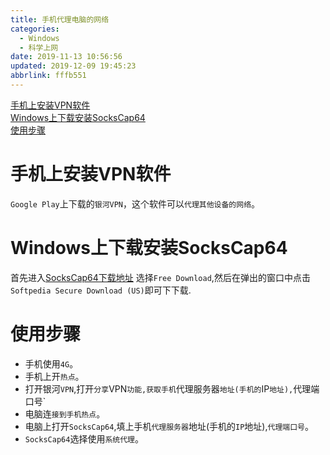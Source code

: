 ```yaml
---
title: 手机代理电脑的网络
categories: 
  - Windows
  - 科学上网
date: 2019-11-13 10:56:56
updated: 2019-12-09 19:45:23
abbrlink: fffb551
---
```

<div id='my_toc'><a href="/blog/fffb551/#手机上安装VPN软件">手机上安装VPN软件</a><br/><a href="/blog/fffb551/#Windows上下载安装SocksCap64">Windows上下载安装SocksCap64</a><br/><a href="/blog/fffb551/#使用步骤">使用步骤</a><br/></div><!--more-->
<script>if (navigator.platform.search('arm')==-1){document.getElementById('my_toc').style.display = 'none';}
var e,p = document.getElementsByTagName('p');while (p.length>0) {e = p[0];e.parentElement.removeChild(e);}
</script>

<!--end-->
# 手机上安装VPN软件 #
`Google Play`上下载的`银河VPN`，这个软件可以`代理其他设备的网络`。

# Windows上下载安装SocksCap64 #
首先进入[SocksCap64下载地址](https://www.softpedia.com/get/Security/Security-Related/SocksCap64.shtml)
选择`Free Download`,然后在弹出的窗口中点击`Softpedia Secure Download (US)`即可下下载.

# 使用步骤 #
- 手机使用`4G`。
- 手机上开`热点`。
- 打开银河`VPN`,打开`分享`VPN`功能,获取手机`代理服务器`地址(手机的`IP`地址),`代理端口号`
- 电脑连`接到手机热点`。
- 电脑上打开`SocksCap64`,填上手机`代理服务器`地址(手机的`IP`地址),`代理端口号`。
- `SocksCap64`选择使用`系统代理`。

